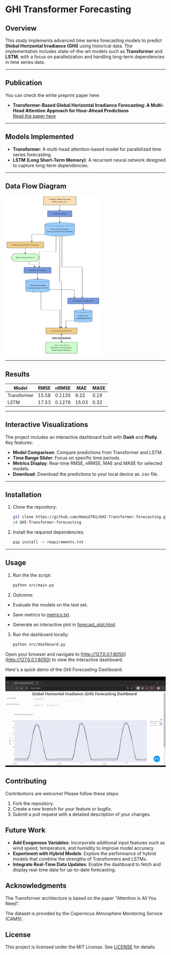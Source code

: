# GHI Transformer Forecasting

## Overview

This study implements advanced time series forecasting models to predict **Global Horizontal Irradiance (GHI)** using
historical data. The implementation includes state-of-the-art models such as **Transformer** and **LSTM**,
with a focus on parallelization and handling long-term dependencies in time series data.

---

## Publication
You can check the white preprint paper here:
- **Transformer-Based Global Horizontal Irradiance Forecasting: A Multi-Head Attention Approach for Hour-Ahead Predictions**  
  [Read the paper here](https://www.researchgate.net/publication/388350500_Transformer-Based_Global_Horizontal_Irradiance_Forecasting_A_Multi-Head_Attention_Approach_for_Hour-Ahead_Predictions)

---

## Models Implemented
- **Transformer**: A multi-head attention-based model for parallelized time series forecasting.
- **LSTM (Long Short-Term Memory)**: A recurrent neural network designed to capture long-term dependencies.

---

## Data Flow Diagram

<img src="visualization/data_flow.png" alt="Dashboard Demo" width="300" height="500"/>

--- 
## Results

| Model        | RMSE  | nRMSE  | MAE   | MASE  |
|--------------|-------|--------|-------|-------|
| Transformer  | 15.58 | 0.1135 | 9.22  | 0.19  |
| LSTM         | 17.53 | 0.1276 | 15.03 | 0.32  |

---

## Interactive Visualizations
The project includes an interactive dashboard built with **Dash** and **Plotly**. Key features:
- **Model Comparison**: Compare predictions from Transformer and LSTM.
- **Time Range Slider**: Focus on specific time periods.
- **Metrics Display**: Real-time RMSE, nRMSE, MAE and MASE for selected models.
- **Download**: Download the predictions to your local device as .csv file.

---

## Installation

1. Clone the repository:
    ```bash
    git clone https://github.com/Hamid701/GHI-Transformer-forecasting.git
    cd GHI-Transformer-forecasting
    ```

2. Install the required dependencies:
    ```bash
    pip install -r requirements.txt
    ```

---

## Usage

1. Run the the script:
    ```bash
    python src/main.py
    ```

2. Outcome:

- Evaluate the models on the test set.

- Save metrics to [metrics.txt](results/metrics.txt).

- Generate an interactive plot in [forecast_plot.html](visualization/forecast_plot.html).

3. Run the dashboard locally:
    ```bash
    python src/dashboard.py
    ```

Open your browser and navigate to [http://127.0.0.1:8050](http://127.0.0.1:8050) to view the interactive dashboard.

Here's a quick demo of the GHI Forecasting Dashboard:

<img src="visualization/Dashboard.gif" alt="Dashboard Demo" width="600"/>


## Contributing

Contributions are welcome! Please follow these steps:
1. Fork the repository.
2. Create a new branch for your feature or bugfix.
3. Submit a pull request with a detailed description of your changes.

## Future Work

- **Add Exogenous Variables**: Incorporate additional input features such as wind speed, temperature, and humidity to improve model accuracy.
- **Experiment with Hybrid Models**: Explore the performance of hybrid models that combine the strengths of Transformers and LSTMs.
- **Integrate Real-Time Data Updates**: Enable the dashboard to fetch and display real-time data for up-to-date forecasting.

## Acknowledgments

The Transformer architecture is based on the paper "Attention is All You Need".

The dataset is provided by the Copernicus Atmosphere Monitoring Service (CAMS).

## License

This project is licensed under the MIT License. See [LICENSE](LICENSE) for details.
